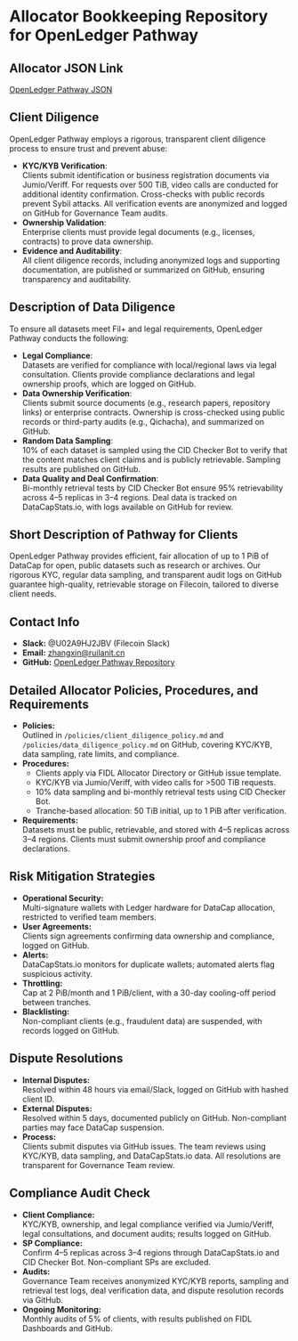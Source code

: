 # Allocator Bookkeeping Repository for OpenLedger Pathway

## Allocator JSON Link
[OpenLedger Pathway JSON](https://github.com/filecoin-project/Allocator-Registry/tree/main/Allocators/OpenLedger_Pathway.json)

## Client Diligence

OpenLedger Pathway employs a rigorous, transparent client diligence process to ensure trust and prevent abuse:

- **KYC/KYB Verification**:  
  Clients submit identification or business registration documents via Jumio/Veriff. For requests over 500 TiB, video calls are conducted for additional identity confirmation. Cross-checks with public records prevent Sybil attacks. All verification events are anonymized and logged on GitHub for Governance Team audits.
- **Ownership Validation**:  
  Enterprise clients must provide legal documents (e.g., licenses, contracts) to prove data ownership.  
- **Evidence and Auditability**:  
  All client diligence records, including anonymized logs and supporting documentation, are published or summarized on GitHub, ensuring transparency and auditability.

## Description of Data Diligence

To ensure all datasets meet Fil+ and legal requirements, OpenLedger Pathway conducts the following:

- **Legal Compliance**:  
  Datasets are verified for compliance with local/regional laws via legal consultation. Clients provide compliance declarations and legal ownership proofs, which are logged on GitHub.
- **Data Ownership Verification**:  
  Clients submit source documents (e.g., research papers, repository links) or enterprise contracts. Ownership is cross-checked using public records or third-party audits (e.g., Qichacha), and summarized on GitHub.
- **Random Data Sampling**:  
  10% of each dataset is sampled using the CID Checker Bot to verify that the content matches client claims and is publicly retrievable. Sampling results are published on GitHub.
- **Data Quality and Deal Confirmation**:  
  Bi-monthly retrieval tests by CID Checker Bot ensure 95% retrievability across 4–5 replicas in 3–4 regions. Deal data is tracked on DataCapStats.io, with logs available on GitHub for review.

## Short Description of Pathway for Clients

OpenLedger Pathway provides efficient, fair allocation of up to 1 PiB of DataCap for open, public datasets such as research or archives. Our rigorous KYC, regular data sampling, and transparent audit logs on GitHub guarantee high-quality, retrievable storage on Filecoin, tailored to diverse client needs.

## Contact Info

- **Slack:** @U02A9HJ2JBV (Filecoin Slack)  
- **Email:** zhangxin@ruilanit.cn  
- **GitHub:** [OpenLedger Pathway Repository](https://github.com/OpenLedger-Pathway)

## Detailed Allocator Policies, Procedures, and Requirements

- **Policies:**  
  Outlined in `/policies/client_diligence_policy.md` and `/policies/data_diligence_policy.md` on GitHub, covering KYC/KYB, data sampling, rate limits, and compliance.
- **Procedures:**  
  - Clients apply via FIDL Allocator Directory or GitHub issue template.  
  - KYC/KYB via Jumio/Veriff, with video calls for >500 TiB requests.  
  - 10% data sampling and bi-monthly retrieval tests using CID Checker Bot.  
  - Tranche-based allocation: 50 TiB initial, up to 1 PiB after verification.
- **Requirements:**  
  Datasets must be public, retrievable, and stored with 4–5 replicas across 3–4 regions. Clients must submit ownership proof and compliance declarations.

## Risk Mitigation Strategies

- **Operational Security:**  
  Multi-signature wallets with Ledger hardware for DataCap allocation, restricted to verified team members.
- **User Agreements:**  
  Clients sign agreements confirming data ownership and compliance, logged on GitHub.
- **Alerts:**  
  DataCapStats.io monitors for duplicate wallets; automated alerts flag suspicious activity.
- **Throttling:**  
  Cap at 2 PiB/month and 1 PiB/client, with a 30-day cooling-off period between tranches.
- **Blacklisting:**  
  Non-compliant clients (e.g., fraudulent data) are suspended, with records logged on GitHub.

## Dispute Resolutions

- **Internal Disputes:**  
  Resolved within 48 hours via email/Slack, logged on GitHub with hashed client ID.
- **External Disputes:**  
  Resolved within 5 days, documented publicly on GitHub. Non-compliant parties may face DataCap suspension.
- **Process:**  
  Clients submit disputes via GitHub issues. The team reviews using KYC/KYB, data sampling, and DataCapStats.io data. All resolutions are transparent for Governance Team review.

## Compliance Audit Check

- **Client Compliance:**  
  KYC/KYB, ownership, and legal compliance verified via Jumio/Veriff, legal consultations, and document audits; results logged on GitHub.
- **SP Compliance:**  
  Confirm 4–5 replicas across 3–4 regions through DataCapStats.io and CID Checker Bot. Non-compliant SPs are excluded.
- **Audits:**  
  Governance Team receives anonymized KYC/KYB reports, sampling and retrieval test logs, deal verification data, and dispute resolution records via GitHub.
- **Ongoing Monitoring:**  
  Monthly audits of 5% of clients, with results published on FIDL Dashboards and GitHub.

